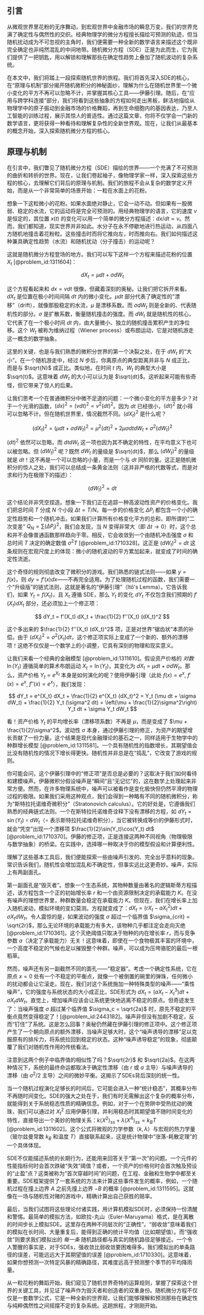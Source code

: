 ## 引言
从微观世界里花粉的无序舞动，到宏观世界中金融市场的瞬息万变，我们的世界充满了确定性与偶然性的交织。经典物理学的微分方程擅长描绘可预测的轨迹，但当随机扰动成为不可忽视的主角时，我们便需要一种全新的数学语言来描述这个既非完全确定也非纯然混乱的中间地带。随机微分方程（SDE）正是为此而生，它为我们提供了一把钥匙，用以解锁和理解那些在确定性趋势上叠加了随机波动的复杂系统。

在本文中，我们将踏上一段探索随机世界的旅程。我们将首先深入SDE的核心，在“原理与机制”部分揭开随机微积分的神秘面纱，理解为什么在随机世界里一个微小变化的平方不再可以忽略不计，并掌握其核心工具——伊藤引理。随后，在“应用与跨学科连接”部分，我们将看到这些抽象的方程如何走出黑板，鲜活地描绘从物理学中的原子振动到金融市场的价格舞蹈，再到生命细胞内的基因表达，乃至人工智能的训练过程，展示其惊人的普适性。通过这篇文章，你将不仅学会一门新的数学语言，更将获得一种看待和理解复杂性的全新世界观。现在，让我们从最基本的概念开始，深入探索随机微分方程的核心。

## 原理与机制

在引言中，我们瞥见了随机微分方程（SDE）描绘的世界——一个充满了不可预测的曲折和转折的世界。现在，让我们卷起袖子，像物理学家一样，深入探索这些方程的核心，去理解它们背后的原理与机制。我们的旅程不会从复杂的数学定义开始，而是从一个非常简单的场景开始：一粒在水面上的花粉。

想象一下这粒微小的花粉。如果水面绝对静止，它会一动不动。但如果有一股微弱、稳定的水流，它的运动将是完全可预测的。用经典物理学的语言，它的速度 $v$ 是恒定的，其位置 $x(t)$ 的变化可以用一个简单的微分方程描述：$dx/dt = v$。然而，我们都知道，现实世界并非如此。水分子在永不停歇地进行热运动，从四面八方随机地撞击着花粉粒。这些撞击时而将它推向左，时而推向右。我们如何描述这种兼具确定性趋势（水流）和随机扰动（分子撞击）的运动呢？

这就是随机微分方程登场的地方。我们可以写下这样一个方程来描述花粉的位置 $X_t$ [@problem_id:1311604]：

$$
dX_t = \mu dt + \sigma dW_t
$$

这个方程看起来和 $dx = v dt$ 很像，但藏着深刻的奥秘。让我们把它拆开来看。$dX_t$ 是位置在极小时间间隔 $dt$ 内的微小变化。$\mu dt$ 部分代表了确定性的“漂移”（drift），就像那股稳定的水流，$\mu$ 是漂移系数。而 $\sigma dW_t$ 则是全新的、代表随机性的部分。$\sigma$ 是扩散系数，衡量随机撞击的强度。而 $dW_t$ 就是随机性的核心，它代表了在一个极小时间 $dt$ 内，由大量微小、独立的随机撞击累积产生的净位移。这个 $W_t$ 被称为维纳过程（Wiener process）或布朗运动，它是对随机游走这一概念的数学抽象。

这里的关键，也是与我们熟悉的微积分世界的第一个决裂之处，在于 $dW_t$ 的“大小”。在一个随机游走中，经过 $N$ 步后，你离原点的典型距离并非与 $N$ 成正比，而是与 $\sqrt{N}$ 成正比。类似地，在时间 $t$ 内，$W_t$ 的典型大小是 $\sqrt{t}$。这意味着 $dW_t$ 的大小可以认为是 $\sqrt{dt}$。这听起来可能有些奇怪，但它带来了惊人的后果。

让我们思考一个在普通微积分中微不足道的问题：一个微小变化的平方是多少？对于一个光滑的函数，$(dx)^2 = (v dt)^2 = v^2 (dt)^2$。因为 $dt$ 已经很小，$(dt)^2$ 就小得可以忽略不计。但在随机世界里，情况截然不同。$(dX_t)^2$ 是什么呢？

$$
(dX_t)^2 = (\mu dt + \sigma dW_t)^2 = \mu^2 (dt)^2 + 2\mu\sigma dt dW_t + \sigma^2 (dW_t)^2
$$

$(dt)^2$ 依然可以忽略，而 $dt dW_t$ 这一项也因为其不确定的特性，在平均意义下也可以被忽略。但 $(dW_t)^2$ 呢？既然 $dW_t$ 的量级是 $\sqrt{dt}$，那么 $(dW_t)^2$ 的量级就是 $dt$！这不再是一个可以忽略的小量，而是一个与 $dt$ 同阶的量。这正是随机微积分的惊人之处，我们可以总结成一条黄金法则（这并非严格的代数等式，而是对求和行为在极限下的描述）：

$$
(dW_t)^2 = dt
$$

这个结论并非凭空捏造。想象一下我们正在追踪一种高波动性资产的价格变化。我们把总时间 $T$ 分成 $N$ 个小段 $\Delta t = T/N$。每一步的价格变化 $\Delta P_i$ 都包含一个小的确定性趋势和一个随机冲击。如果我们计算所有价格变化平方的总和，即所谓的“二次变差” $Q_N = \sum (\Delta P_i)^2$，我们会发现，当 $N$ 变得非常大（即 $\Delta t \to 0$）时，这个总和并不会像普通函数那样趋向于零。相反，它会收敛到一个由随机冲击强度 $\sigma$ 和总时间 $T$ 决定的确定数值 $\sigma^2 T$ [@problem_id:1710328]。这正是 $(dW_t)^2=dt$ 这条规则在宏观尺度上的体现：微小的随机波动的平方累加起来，就变成了时间的确定性流逝。

这个奇怪的规则彻底改变了微积分的游戏。我们熟悉的链式法则——如果 $y = f(x)$，则 $dy = f'(x) dx$——不再完全适用。为了处理随机过程的函数，我们需要一个“升级版”的链式法则，这就是著名的“伊藤引理”（Itô's Lemma）。它告诉我们，如果 $Y_t = f(X_t)$，且 $X_t$ 遵循 SDE，那么 $Y_t$ 的变化 $dY_t$ 不仅包含我们预期的 $f'(X_t) dX_t$ 部分，还必须加上一个修正项：

$$
dY_t = f'(X_t) dX_t + \frac{1}{2} f''(X_t) (dX_t)^2
$$

这个多出来的 $\frac{1}{2} f''(X_t) (dX_t)^2$ 项，正是对世界“锯齿状”本质的补偿。由于 $(dX_t)^2 = \sigma^2(X_t) dt$，这个修正项实际上变成了一个新的、额外的漂移项！这绝不仅仅是一个数学上的小调整，它具有深刻的物理和现实意义。

让我们来看一个经典的金融模型 [@problem_id:1311610]。假设资产价格的 *对数* $\ln(Y_t)$ 遵循简单的算术布朗运动 $X_t = \ln(Y_t)$，其变化为 $dX_t = \mu dt + \sigma dW_t$。那么，资产价格 $Y_t = e^{X_t}$ 本身是如何演化的呢？使用伊藤引理（此处 $f(x)=e^x$, $f'(x)=e^x$, $f''(x)=e^x$），我们发现：

$$
dY_t = e^{X_t} dX_t + \frac{1}{2} e^{X_t} (dX_t)^2 = Y_t (\mu dt + \sigma dW_t) + \frac{1}{2} Y_t (\sigma^2 dt) = \left(\mu + \frac{1}{2}\sigma^2\right) Y_t dt + \sigma Y_t dW_t
$$

看！资产价格 $Y_t$ 的平均增长率（漂移项系数）不再是 $\mu$，而是变成了 $\mu + \frac{1}{2}\sigma^2$。波动性 $\sigma$ 本身，通过伊藤引理的修正，为资产的期望增长贡献了一份力量。这个结果是现代金融理论的基石之一，同样适用于生物学中的种群增长模型 [@problem_id:1311581]。一个具有随机性的指数增长，其期望值会比没有随机性的情况下增长得更快。随机性并非总是在“捣乱”，它改变了游戏的规则。

你可能会问，这个伊藤引理中的“修正项”是否总是必要的？这取决于我们如何看待和建模噪声。伊藤微积分假设噪声是“瞬间”且“无记忆”的，这在数学上处理起来非常方便。然而，在许多物理系统中，噪声可以被看作是变化极快但仍然平滑的物理过程的极限。如果我们采用这种观点，我们会得到一种略有不同的随机微积分，称为“斯特拉托诺维奇微积分”（Stratonovich calculus）。它的好处是，它遵循我们熟悉的经典链式法则。一个在斯特拉托诺维奇诠释下没有漂移的方程，如 $dY_t = \sin(Y_t) \circ dW_t$（$\circ$ 表示斯特拉托诺维奇积分），当它被转换成等价的伊藤形式时，就会“凭空”出现一个漂移项 $\frac{1}{2}\sin(Y_t)\cos(Y_t) dt$ [@problem_id:1710370]。伊藤的修正项，正是连接这两种不同视角（物理极限与数学抽象）的桥梁。在实践中，选择哪一种取决于你的模型假设和计算便利性。

理解了这些基本工具后，我们便能探索一些由噪声引发的、完全出乎意料的现象。常识告诉我们，随机性会增加混乱和不确定性，但事实远比这更奇妙。噪声，实际上有两副面孔。

第一副面孔是“毁灭者”。想象一个生态系统，其物种数量由著名的逻辑斯蒂方程描述，该方程包含一个正的初始增长率 $r$ 和一个由资源限制决定的承载能力 $K$。在没有噪声的理想世界里，种群数量会稳定在承载能力 $K$。但现在，我们在增长率上加入随机波动，模拟环境的变幻莫测。方程就变成了：$dX_t = (rX_t - aX_t^2)dt + \sigma X_t dW_t$。令人震惊的是，如果波动的强度 $\sigma$ 超过一个临界值 $\sigma_{crit} = \sqrt{2r}$，那么无论环境的承载能力有多大，该物种几乎都注定会走向灭绝 [@problem_id:1710361]。这个灭绝阈值只取决于物种的内在增长率 $r$，而与竞争参数 $a$（决定了承载能力）无关！这意味着，即使在一个食物极其丰富的环境中，一个高度不稳定的气候也足以摧毁整个种群。噪声，可以成为压垮骆驼的最后一根稻草。

然而，噪声还有另一副截然不同的面孔——“稳定器”。考虑一个确定性系统，它在原点 $x=0$ 处有一个不稳定的平衡点，就像一个被倒置的碗里的弹珠，任何微小的扰动都会让它滚走。现在，我们对这个系统施加一种特殊类型的噪声——“乘性噪声”，它的强度与系统状态的大小成正比，SDE形式为 $dX_t = (aX_t - X_t^3)dt + \sigma X_t dW_t$。直觉上，增加噪声应该会让系统更快地逃离不稳定的原点。但奇迹发生了：当噪声强度 $\sigma$ 超过某个临界值 $\sigma_c = \sqrt{2a}$ 时，原先不稳定的平衡点竟然变得稳定了！[@problem_id:2443182]。噪声非但没有加剧不稳定，反而“钉住”了系统。这是怎么回事？奥秘仍然藏在伊藤引理的修正项中。这个修正项产生了一个朝向原点的额外漂移，当噪声足够大时，这个“噪声诱导的漂移”足以克服原有的排斥力，将系统拉回到稳定的状态。这种“噪声诱导稳定”的现象，彻底颠覆了我们对随机性作用的传统看法。

注意到这两个例子中临界值的相似性了吗？$\sqrt{2r}$ 和 $\sqrt{2a}$。在这两种情况下，系统的最终命运都取决于确定性漂移（由 $r$ 或 $a$ 主导）与噪声诱导的漂移（由 $\sigma^2/2$ 主导）之间的微妙平衡。这揭示了SDEs背后深刻的统一性。

当一个随机过程演化足够长的时间后，它可能会进入一种“统计稳态”，其概率分布不再随时间变化。SDE的强大之处在于，我们有时无需解出这个复杂的概率分布，就能得到关于系统稳态性质的精确信息。例如，对于一个在势阱中受热扰动的微珠，我们可以通过对 $X_t^2$ 应用伊藤引理，并利用稳态时其期望值不随时间变化的特性，直接导出一个美妙的物理关系：$k \langle X^2 \rangle_{ss} + \lambda \langle X^4 \rangle_{ss} = k_B T$ [@problem_id:1311602]。这个公式将微观的力学参数（$k, \lambda$）与宏观的热力学量（玻尔兹曼常数 $k_B$ 和温度 $T$）直接联系起来，这是统计物理中“涨落-耗散定理”的一个具体体现。

SDE不仅能描述系统的长期行为，还能用来回答关于“第一次”的问题。一个元件的性能指标何时会首次跌破“失效”阈值？或者，一个资产的价格何时会首次触及预设的“止盈”点？这类被称为“首次穿越时间”的问题，在工程、金融和生物学中都至关重要。SDE框架提供了一套系统的方法来计算这些事件发生的概率，例如，一个随机过程在撞上边界 $A$ 之前先撞上边界 $-B$ 的概率 [@problem_id:1311595]。这就像在一场与随机性对赌的游戏中，精确计算出自己获胜的赔率。

最后，当我们试图将这些理论付诸实践，用计算机模拟SDE时，必须保持一份清醒和警惕。最简单的模拟方法，如欧拉-丸山（Euler-Maruyama）格式，是在离散的时间步长上模拟SDE。这里存在两种不同层次的“正确性”。“弱收敛”意味着我们的模拟在长时间、大量重复后，能得到正确的统计平均值（比如期望值）。而“强收敛”则要求我们模拟出的 *每一条* 随机路径都与真实的随机路径足够接近。一个令人警醒的事实是，对于SDEs，强收敛比弱收敛要困难得多。我们模拟出的单条路径的误差，可能远远大于其期望值的误差 [@problem_id:1710330]。这意味着，如果你想预测一次特定风暴的精确路径，其难度远高于预测整个季节的平均降雨量。

从一粒花粉的舞蹈开始，我们窥见了随机世界奇特的运算规则，掌握了探索这个世界的关键工具，并见证了噪声作为毁灭者和创造者的双重身份。随机微分方程不仅仅是一套数学公式，它是一种全新的世界观，让我们能够理解和预测那些在确定性与纯粹偶然性之间摇摆不定的复杂系统。这趟旅程，才刚刚开始。
